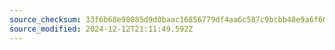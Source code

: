 ```yaml
---
source_checksum: 33f6b68e98085d9d0baac16856779df4aa6c587c9bcbb48e9a6f605e23ccbb97
source_modified: 2024-12-12T21:11:49.592Z
---
```


